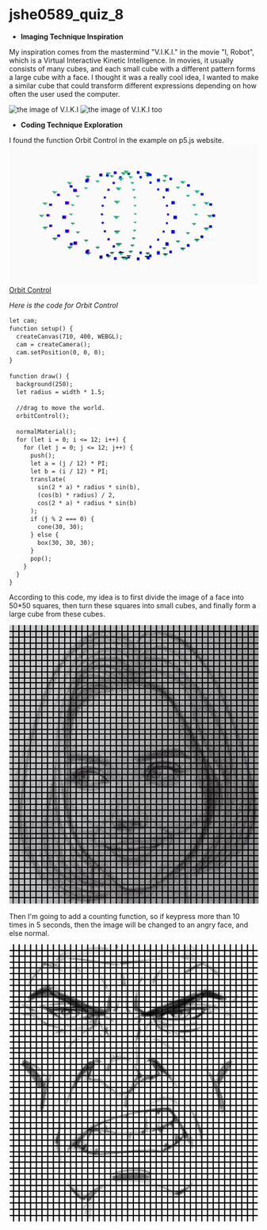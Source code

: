 # jshe0589_quiz_8


- **Imaging Technique Inspiration**

My inspiration comes from the mastermind "V.I.K.I." in the movie "I, Robot", which is a Virtual Interactive Kinetic Intelligence. In movies, it usually consists of many cubes, and each small cube with a different pattern forms a large cube with a face. I thought it was a really cool idea, I wanted to make a similar cube that could transform different expressions depending on how often the user used the computer.

![the image of V.I.K.I](readmeImages/V.I.K.I.(1).png)
![the image of V.I.K.I too](readmeImages/V.I.K.I.(2).png)

- **Coding Technique Exploration**

I found the function Orbit Control in the example on p5.js website. 
![the image of orbit control](readmeImages/orbit%20control.png)
[Orbit Control](https://p5js.org/examples/3d-orbit-control.html)

_Here is the code for Orbit Control_
```
let cam;
function setup() {
  createCanvas(710, 400, WEBGL);
  cam = createCamera();
  cam.setPosition(0, 0, 0);
}

function draw() {
  background(250);
  let radius = width * 1.5;

  //drag to move the world.
  orbitControl();

  normalMaterial();
  for (let i = 0; i <= 12; i++) {
    for (let j = 0; j <= 12; j++) {
      push();
      let a = (j / 12) * PI;
      let b = (i / 12) * PI;
      translate(
        sin(2 * a) * radius * sin(b),
        (cos(b) * radius) / 2,
        cos(2 * a) * radius * sin(b)
      );
      if (j % 2 === 0) {
        cone(30, 30);
      } else {
        box(30, 30, 30);
      }
      pop();
    }
  }
}

```

According to this code, my idea is to first divide the image of a face into 50*50 squares, then turn these squares into small cubes, and finally form a large cube from these cubes.

![the image of face](readmeImages/face.png)

Then I'm going to add a counting function, so if keypress more than 10 times in 5 seconds, then the image will be changed to an angry face, and else normal.

![the image of angey face](readmeImages/angry%20face.png)

